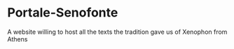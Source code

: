 # Portale-Senofonte
A website willing to host all the texts the tradition gave us of Xenophon from Athens
